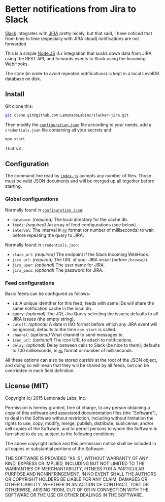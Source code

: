 Better notifications from Jira to Slack
=======================================

[Slack](slack.com) integrates with [JIRA](https://www.atlassian.com/software/jira)
pretty nicely, but that said, I have noticed that from time to time (especially
with JIRA cloud) notifications are not forwarded.

This is a simple [Node.JS](https://nodejs.org/) _4.x_ integration that sucks
down data from JIRA using the REST API, and forwards events to Slack using the
Incoming WebHooks.

The state (in order to avoid repeated notifications) is kept in a local LevelDB
database on disk.

Install
-------

Git clone this:

```bash
git clone git@github.com:LemonadeLabInc/slacker-jira.git
```

Then modify the [`configuration.json`](configuration-sample.json) file according to
your needs, add a `credentials.json` file containing all your secrets and:

```bash
npm start
```

That's it.


Configuration
-------------

The command line read by [`index.js`](index.js) accepts any number of files.
Those must be valid JSON documents and will be merged up all together before
starting.

### Global configurations

Normally found in [`configuration.json`](configuration-sample.json):

* `database`: _(required)_ The local directory for the cache db.
* `feeds`: _(required)_ An array of feed configurations (see below).
* `interval`: The interval in [`ms`](https://www.npmjs.com/package/ms) format
  (or number of milliseconds) to wait before repeating the query to JIRA.

Normally found in `credentials.json`:

* `slack_url`: _(required)_ The endpoint if the Slack Incoming WebHook.
* `jira_url`: _(required)_ The URL of your JIRA install (before `/browse/`).
* `jira_user`: _(optional)_ The user name for JIRA.
* `jira_pass`: _(optional)_ The password for JIRA.

### Feed configurations

Basic feeds can be configured as follows:

* `id`: A unique identifier for this feed; feeds with same IDs will share the
  same notification cache in the local db.
* `query`: _(optional)_ The JQL Jira Query selecting the issues; defaults to
  all JIRA issues (the empty string).
* `cutoff`: _(optional)_ A date in ISO format before which any JIRA event
  will be ignored; defaults to the time `npm start` is called.
* `channel`:  _(optional)_ What channel to send messages to.
* `icon_url`: _(optional)_ The icon URL to attach to notifications.
* `delay`: _(optional)_ Delay between calls to Slack (be nice to them); defaults
  to 100 milliseconds, in [`ms`](https://www.npmjs.com/package/ms) format
  or number of milliseconds.

All these options can also be stored *outside* at the root of the JSON object,
and doing so will mean that they will be shared by all feeds, but can be
overridden in each field definition.


License (MIT)
-------------

Copyright (c) 2015 Lemonade Labs, Inc.

Permission is hereby granted, free of charge, to any person obtaining a copy of
this software and associated documentation files (the "Software"), to deal in
the Software without restriction, including without limitation the rights to
use, copy, modify, merge, publish, distribute, sublicense, and/or sell copies of
the Software, and to permit persons to whom the Software is furnished to do so,
subject to the following conditions:

The above copyright notice and this permission notice shall be included in all
copies or substantial portions of the Software.

THE SOFTWARE IS PROVIDED "AS IS", WITHOUT WARRANTY OF ANY KIND, EXPRESS OR
IMPLIED, INCLUDING BUT NOT LIMITED TO THE WARRANTIES OF MERCHANTABILITY,
FITNESS FOR A PARTICULAR PURPOSE AND NONINFRINGEMENT. IN NO EVENT SHALL THE
AUTHORS OR COPYRIGHT HOLDERS BE LIABLE FOR ANY CLAIM, DAMAGES OR OTHER
LIABILITY, WHETHER IN AN ACTION OF CONTRACT, TORT OR OTHERWISE, ARISING FROM,
OUT OF OR IN CONNECTION WITH THE SOFTWARE OR THE USE OR OTHER DEALINGS IN THE
SOFTWARE.

